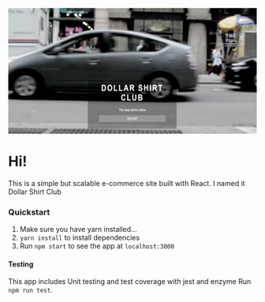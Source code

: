 <img src="homeScreenShot.png" alt="home screen shot" align="center" />

# Hi!
This is a simple but scalable e-commerce site built with React.
I named it Dollar Shirt Club

### Quickstart

1. Make sure you have yarn installed...
2. `yarn install` to install dependencies
3. Run `npm start` to see the app at `localhost:3000`

#### Testing

This app includes Unit testing and test coverage with jest and enzyme
Run `npm run test`.
